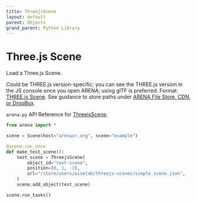 ```yaml
---
title: ThreejsScene
layout: default
parent: Objects
grand_parent: Python Library
---
```


# Three.js Scene

Load a Three.js Scene.

Could be THREE.js version-specific; you can see the THREE.js version in the JS console once you open ARENA; using glTF is preferred. Format: <a href='https://threejs.org/docs/#api/en/scenes/Scene'>THREE.js Scene</a>. See guidance to store paths under <a href='https://docs.arenaxr.org/content/interface/filestore.html'>ARENA File Store, CDN, or DropBox</a>.

`arena-py` API Reference for [ThreejsScene](/content/python-api/objects/threejs_scene).

```python
from arena import *

scene = Scene(host="arenaxr.org", scene="example")

@scene.run_once
def make_test_scene():
    test_scene = ThreejsScene(
        object_id="test-scene",
        position=(0, 1, -3),
        url="/store/users/wiselab/threejs-scenes/simple_scene.json",
    )
    scene.add_object(test_scene)

scene.run_tasks()
```
